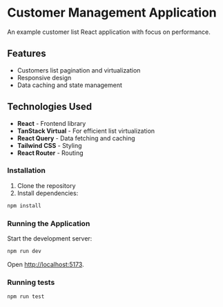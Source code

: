 # Customer Management Application

An example customer list React application with focus on performance.

## Features

- Customers list pagination and virtualization
- Responsive design
- Data caching and state management

## Technologies Used

- **React** - Frontend library
- **TanStack Virtual** - For efficient list virtualization
- **React Query** - Data fetching and caching
- **Tailwind CSS** - Styling
- **React Router** - Routing

### Installation

1. Clone the repository
2. Install dependencies:

```bash
npm install
```

### Running the Application

Start the development server:

```bash
npm run dev
```

Open [http://localhost:5173](http://localhost:5173).

### Running tests

```bash
npm run test
```
